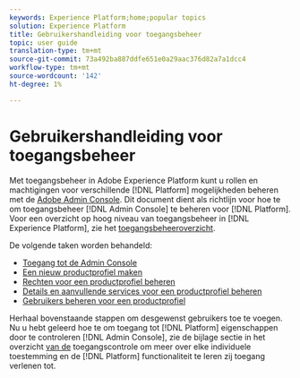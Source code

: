 ```yaml
---
keywords: Experience Platform;home;popular topics
solution: Experience Platform
title: Gebruikershandleiding voor toegangsbeheer
topic: user guide
translation-type: tm+mt
source-git-commit: 73a492ba887ddfe651e0a29aac376d82a7a1dcc4
workflow-type: tm+mt
source-wordcount: '142'
ht-degree: 1%

---
```



# Gebruikershandleiding voor toegangsbeheer

Met toegangsbeheer in Adobe Experience Platform kunt u rollen en machtigingen voor verschillende [!DNL Platform] mogelijkheden beheren met de [Adobe Admin Console](https://adminconsole.adobe.com). Dit document dient als richtlijn voor hoe te om toegangsbeheer [!DNL Admin Console] te beheren voor [!DNL Platform]. Voor een overzicht op hoog niveau van toegangsbeheer in [!DNL Experience Platform], zie het [toegangsbeheeroverzicht](./../home.md).

De volgende taken worden behandeld:

- [Toegang tot de Admin Console](./browse.md)
- [Een nieuw productprofiel maken](./create-profile.md)
- [Rechten voor een productprofiel beheren](./permissions.md)
- [Details en aanvullende services voor een productprofiel beheren](./details-and-services.md)
- [Gebruikers beheren voor een productprofiel](./users.md)

Herhaal bovenstaande stappen om desgewenst gebruikers toe te voegen. Nu u hebt geleerd hoe te om toegang tot [!DNL Platform] eigenschappen door te controleren [!DNL Admin Console], zie de bijlage sectie in het overzicht [van de](../home.md) toegangscontrole om meer over elke individuele toestemming en de [!DNL Platform] functionaliteit te leren zij toegang verlenen tot.
